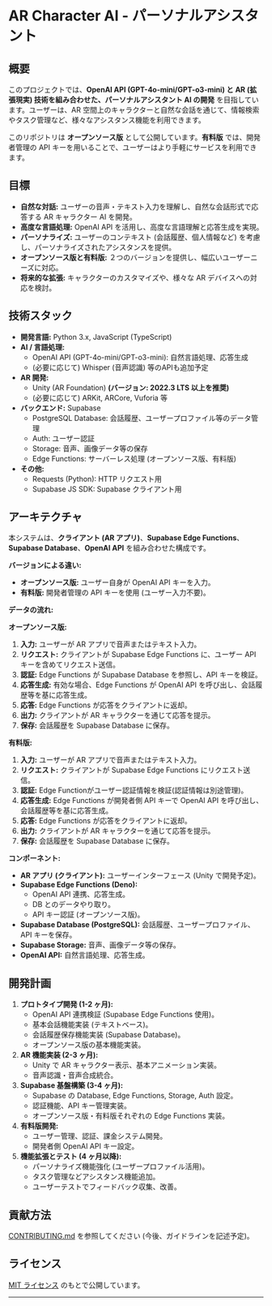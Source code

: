 # AR Character AI - パーソナルアシスタント

## 概要

このプロジェクトでは、**OpenAI API (GPT-4o-mini/GPT-o3-mini) と AR (拡張現実) 技術を組み合わせた、パーソナルアシスタント AI の開発** を目指しています。ユーザーは、AR 空間上のキャラクターと自然な会話を通じて、情報検索やタスク管理など、様々なアシスタンス機能を利用できます。

このリポジトリは **オープンソース版** として公開しています。**有料版** では、開発者管理の API キーを用いることで、ユーザーはより手軽にサービスを利用できます。

## 目標

*   **自然な対話:** ユーザーの音声・テキスト入力を理解し、自然な会話形式で応答する AR キャラクター AI を開発。
*   **高度な言語処理:** OpenAI API を活用し、高度な言語理解と応答生成を実現。
*   **パーソナライズ:** ユーザーのコンテキスト (会話履歴、個人情報など) を考慮し、パーソナライズされたアシスタンスを提供。
*   **オープンソース版と有料版:** ２つのバージョンを提供し、幅広いユーザーニーズに対応。
*   **将来的な拡張:** キャラクターのカスタマイズや、様々な AR デバイスへの対応を検討。

## 技術スタック

*   **開発言語:** Python 3.x, JavaScript (TypeScript)
*   **AI / 言語処理:**
    *   OpenAI API (GPT-4o-mini/GPT-o3-mini): 自然言語処理、応答生成
    *   (必要に応じて) Whisper (音声認識) 等のAPIも追加予定
*   **AR 開発:**
    *   Unity (AR Foundation) **(バージョン: 2022.3 LTS 以上を推奨)**
    *   (必要に応じて) ARKit, ARCore, Vuforia 等
*   **バックエンド:** Supabase
    *   PostgreSQL Database: 会話履歴、ユーザープロファイル等のデータ管理
    *   Auth: ユーザー認証
    *   Storage: 音声、画像データ等の保存
    *   Edge Functions: サーバーレス処理 (オープンソース版、有料版)
*   **その他:**
    *   Requests (Python): HTTP リクエスト用
    *   Supabase JS SDK: Supabase クライアント用

## アーキテクチャ

本システムは、**クライアント (AR アプリ)**、**Supabase Edge Functions**、**Supabase Database**、**OpenAI API** を組み合わせた構成です。

**バージョンによる違い:**

*   **オープンソース版:** ユーザー自身が OpenAI API キーを入力。
*   **有料版:** 開発者管理の API キーを使用 (ユーザー入力不要)。

**データの流れ:**

**オープンソース版:**

1.  **入力:** ユーザーが AR アプリで音声またはテキスト入力。
2.  **リクエスト:** クライアントが Supabase Edge Functions に、ユーザー API キーを含めてリクエスト送信。
3.  **認証:** Edge Functions が Supabase Database を参照し、API キーを検証。
4.  **応答生成:** 有効な場合、Edge Functions が OpenAI API を呼び出し、会話履歴等を基に応答生成。
5.  **応答:** Edge Functions が応答をクライアントに返却。
6.  **出力:** クライアントが AR キャラクターを通じて応答を提示。
7.  **保存:** 会話履歴を Supabase Database に保存。

**有料版:**

1.  **入力:** ユーザーが AR アプリで音声またはテキスト入力。
2.  **リクエスト:** クライアントが Supabase Edge Functions にリクエスト送信。
3.  **認証:**  Edge Functionがユーザー認証情報を検証(認証情報は別途管理)。
4.  **応答生成:** Edge Functions が開発者側 API キーで OpenAI API を呼び出し、会話履歴等を基に応答生成。
5.  **応答:** Edge Functions が応答をクライアントに返却。
6.  **出力:** クライアントが AR キャラクターを通じて応答を提示。
7.  **保存:** 会話履歴を Supabase Database に保存。

**コンポーネント:**

*   **AR アプリ (クライアント):** ユーザーインターフェース (Unity で開発予定)。
*   **Supabase Edge Functions (Deno):**
    *   OpenAI API 連携、応答生成。
    *   DB とのデータやり取り。
    *   API キー認証 (オープンソース版)。
*   **Supabase Database (PostgreSQL):** 会話履歴、ユーザープロファイル、API キーを保存。
*   **Supabase Storage:** 音声、画像データ等の保存。
*   **OpenAI API:** 自然言語処理、応答生成。

## 開発計画

1.  **プロトタイプ開発 (1-2 ヶ月):**
    *   OpenAI API 連携検証 (Supabase Edge Functions 使用)。
    *   基本会話機能実装 (テキストベース)。
    *   会話履歴保存機能実装 (Supabase Database)。
    *   オープンソース版の基本機能実装。
2.  **AR 機能実装 (2-3 ヶ月):**
    *   Unity で AR キャラクター表示、基本アニメーション実装。
    *   音声認識・音声合成統合。
3.  **Supabase 基盤構築 (3-4 ヶ月):**
    *   Supabase の Database, Edge Functions, Storage, Auth 設定。
    *   認証機能、API キー管理実装。
    *   オープンソース版・有料版それぞれの Edge Functions 実装。
4.  **有料版開発:**
    *   ユーザー管理、認証、課金システム開発。
    *   開発者側 OpenAI API キー設定。
5.  **機能拡張とテスト (4 ヶ月以降):**
    *   パーソナライズ機能強化 (ユーザープロファイル活用)。
    *   タスク管理などアシスタンス機能追加。
    *   ユーザーテストでフィードバック収集、改善。

## 貢献方法

[CONTRIBUTING.md](CONTRIBUTING.md) を参照してください (今後、ガイドラインを記述予定)。

## ライセンス

[MIT ライセンス](LICENSE) のもとで公開しています。

---
